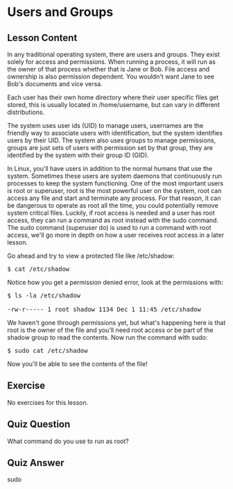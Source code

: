 # Users and Groups

## Lesson Content

In any traditional operating system, there are users and groups. They exist solely for access and permissions. When running a process, it will run as the owner of that process whether that is Jane or Bob. File access and ownership is also permission dependent. You wouldn't want Jane to see Bob's documents and vice versa.

Each user has their own home directory where their user specific files get stored, this is usually located in /home/username, but can vary in different distributions.

The system uses user ids (UID) to manage users, usernames are the friendly way to associate users with identification, but the system identifies users by their UID. The system also uses groups to manage permissions, groups are just sets of users with permission set by that group, they are identified by the system with their group ID (GID).

In Linux, you'll have users in addition to the normal humans that use the system. Sometimes these users are system daemons that continuously run processes to keep the system functioning. One of the most important users is root or superuser, root is the most powerful user on the system, root can access any file and start and terminate any process. For that reason, it can be dangerous to operate as root all the time, you could potentially remove system critical files. Luckily, if root access is needed and a user has root access, they can run a command as root instead with the sudo command. The sudo command (superuser do) is used to run a command with root access, we'll go more in depth on how a user receives root access in a later lesson.

Go ahead and try to view a protected file like /etc/shadow:

<pre>$ cat /etc/shadow</pre>

Notice how you get a permission denied error, look at the permissions with:

<pre>$ ls -la /etc/shadow

-rw-r----- 1 root shadow 1134 Dec 1 11:45 /etc/shadow
</pre>

We haven't gone through permissions yet, but what's happening here is that root is the owner of the file and you'll need root access or be part of the shadow group to read the contents. Now run the command with sudo:

<pre>$ sudo cat /etc/shadow</pre>

Now you'll be able to see the contents of the file!

## Exercise

No exercises for this lesson.

## Quiz Question

What command do you use to run as root?

## Quiz Answer

sudo
